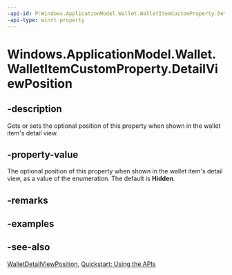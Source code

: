 ```yaml
---
-api-id: P:Windows.ApplicationModel.Wallet.WalletItemCustomProperty.DetailViewPosition
-api-type: winrt property
---
```


<!-- Property syntax
public Windows.ApplicationModel.Wallet.WalletDetailViewPosition DetailViewPosition { get;  set; }
-->

# Windows.ApplicationModel.Wallet.WalletItemCustomProperty.DetailViewPosition

## -description
Gets or sets the optional position of this property when shown in the wallet item's detail view.

## -property-value
The optional position of this property when shown in the wallet item's detail view, as a value of the enumeration. The default is **Hidden**.

## -remarks

## -examples

## -see-also
[WalletDetailViewPosition](walletdetailviewposition.md), [Quickstart: Using the   APIs](https://msdn.microsoft.com/library/4312628c-37a3-48a7-b41f-14605d478cf7)
